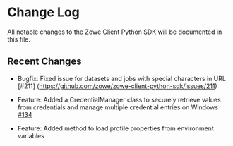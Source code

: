 # Change Log

All notable changes to the Zowe Client Python SDK will be documented in this file.

## Recent Changes

- Bugfix: Fixed issue for datasets and jobs with special characters in URL [#211] (https://github.com/zowe/zowe-client-python-sdk/issues/211)


- Feature: Added a CredentialManager class to securely retrieve values from credentials and manage multiple credential entries on Windows [#134](https://github.com/zowe/zowe-client-python-sdk/issues/134)
- Feature: Added method to load profile properties from environment variables

